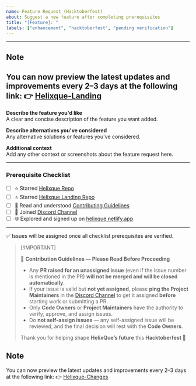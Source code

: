 ```yaml
---
name: Feature Request (Hacktoberfest)
about: Suggest a new feature after completing prerequisites
title: "[Feature]: "
labels: ["enhancement", "hacktoberfest", "pending verification"]
---
```


---
## Note
You can now preview the latest updates and improvements every 2–3 days at the following link:
👉 [Helixque-Landing](https://helixque.vercel.app/)
---

**Describe the feature you'd like**  
A clear and concise description of the feature you want added.

**Describe alternatives you've considered**  
Any alternative solutions or features you've considered.

**Additional context**  
Add any other context or screenshots about the feature request here.

---

### Prerequisite Checklist

- [ ] ⭐ Starred [Helixque Repo](https://github.com/HXQLabs/Helixque/)
- [ ] ⭐ Starred [Helixque Landing Repo](https://github.com/HXQLabs/helixque-landing/)
- [ ] 📘 Read and understood [Contributing Guidelines](https://github.com/HXQLabs/Helixque/blob/main/CONTRIBUTING.md)
- [ ] 💬 Joined [Discord Channel](https://discord.com/invite/dQUh6SY9Uk)
- [ ] 🌐 Explored and signed up on [helixque.netlify.app](https://helixque.netlify.app)

---


✅ Issues will be assigned once all checklist prerequisites are verified.  

> \[!IMPORTANT]
>
> 🛑 **Contribution Guidelines — Please Read Before Proceeding**
>
> - Any **PR raised for an unassigned issue** (even if the issue number is mentioned in the PR) **will not be merged and will be closed automatically**.  
> - If your issue is valid but **not yet assigned**, please **ping the Project Maintainers** in the [Discord Channel](https://discord.com/invite/dQUh6SY9Uk) to get it assigned **before** starting work or submitting a PR.  
> - Only **Code Owners** or **Project Maintainers** have the authority to verify, approve, and assign issues.  
> - Do **not self-assign issues** — any self-assigned issue will be reviewed, and the final decision will rest with the **Code Owners**.  
>
> Thank you for helping shape **HelixQue’s future** this **Hacktoberfest 🙌**


## Note
You can now preview the latest updates and improvements every 2–3 days at the following link:
👉 [Helixque-Changes](https://helixque-changes.netlify.app/)
